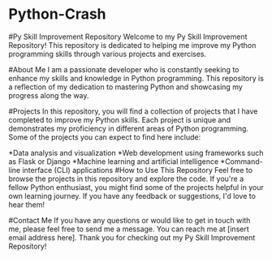 # Python-Crash


#Py Skill Improvement Repository
Welcome to my Py Skill Improvement Repository! This repository is dedicated to helping me improve my Python programming skills through various projects and exercises.

#About Me
I am a passionate developer who is constantly seeking to enhance my skills and knowledge in Python programming. This repository is a reflection of my dedication to mastering Python and showcasing my progress along the way.

#Projects
In this repository, you will find a collection of projects that I have completed to improve my Python skills. Each project is unique and demonstrates my proficiency in different areas of Python programming. Some of the projects you can expect to find here include:

*Data analysis and visualization
*Web development using frameworks such as Flask or Django
*Machine learning and artificial intelligence
*Command-line interface (CLI) applications
#How to Use This Repository
Feel free to browse the projects in this repository and explore the code. If you're a fellow Python enthusiast, you might find some of the projects helpful in your own learning journey. If you have any feedback or suggestions, I'd love to hear them!

#Contact Me
If you have any questions or would like to get in touch with me, please feel free to send me a message. You can reach me at [insert email address here]. Thank you for checking out my Py Skill Improvement Repository!
